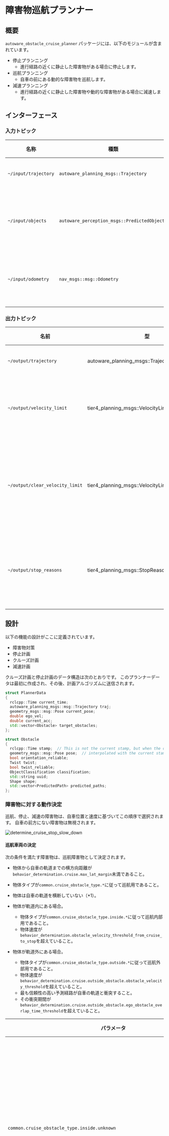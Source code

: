 # 障害物巡航プランナー

## 概要

`autoware_obstacle_cruise_planner` パッケージには、以下のモジュールが含まれています。

- 停止プランニング
  - 進行経路の近くに静止した障害物がある場合に停止します。
- 巡航プランニング
  - 自車の前にある動的な障害物を巡航します。
- 減速プランニング
  - 進行経路の近くに静止した障害物や動的な障害物がある場合に減速します。

## インターフェース

### 入力トピック

| 名称               | 種類                                       | 説明                                   |
| -------------------- | ------------------------------------------ | -------------------------------------- |
| `~/input/trajectory` | `autoware_planning_msgs::Trajectory`       | 入力軌道                                |
| `~/input/objects`    | `autoware_perception_msgs::PredictedObjects` | 動的オブジェクト                        |
| `~/input/odometry`   | `nav_msgs::msg::Odometry`                    | 自車オドメトリ                          |

### 出力トピック

| 名前                            | 型                                           | 説明                                |
| ------------------------------- | ---------------------------------------------- | -------------------------------------- |
| `~/output/trajectory`           | autoware_planning_msgs::Trajectory             | 出力軌跡                              |
| `~/output/velocity_limit`       | tier4_planning_msgs::VelocityLimit             | 巡行時の速度制限                      |
| `~/output/clear_velocity_limit` | tier4_planning_msgs::VelocityLimitClearCommand | 速度制限のクリアコマンド                  |
| `~/output/stop_reasons`         | tier4_planning_msgs::StopReasonArray           | 車両を停止させる理由                      |

## 設計

以下の機能の設計がここに定義されています。

- 障害物対策
- 停止計画
- クルーズ計画
- 減速計画

クルーズ計画と停止計画のデータ構造は次のとおりです。
このプランナーデータは最初に作成され、その後、計画アルゴリズムに送信されます。


```cpp
struct PlannerData
{
  rclcpp::Time current_time;
  autoware_planning_msgs::msg::Trajectory traj;
  geometry_msgs::msg::Pose current_pose;
  double ego_vel;
  double current_acc;
  std::vector<Obstacle> target_obstacles;
};
```


```cpp
struct Obstacle
{
  rclcpp::Time stamp;  // This is not the current stamp, but when the object was observed.
  geometry_msgs::msg::Pose pose;  // interpolated with the current stamp
  bool orientation_reliable;
  Twist twist;
  bool twist_reliable;
  ObjectClassification classification;
  std::string uuid;
  Shape shape;
  std::vector<PredictedPath> predicted_paths;
};
```

### 障害物に対する動作決定

巡航、停止、減速の障害物は、自車位置と速度に基づいてこの順序で選択されます。
自車の前方にない障害物は無視されます。

![determine_cruise_stop_slow_down](./media/determine_cruise_stop_slow_down.drawio.svg)

#### 巡航車両の決定

次の条件を満たす障害物は、巡航障害物として決定されます。

- 物体から自車の軌道までの横方向距離が`behavior_determination.cruise.max_lat_margin`未満であること。

- 物体タイプが`common.cruise_obstacle_type.*`に従って巡航用であること。
- 物体は自車の軌道を横断していない（\*1）。
- 物体が軌道内にある場合。
  - 物体タイプが`common.cruise_obstacle_type.inside.*`に従って巡航内部用であること。
  - 物体速度が`behavior_determination.obstacle_velocity_threshold_from_cruise_to_stop`を超えていること。
- 物体が軌道外にある場合。
  - 物体タイプが`common.cruise_obstacle_type.outside.*`に従って巡航外部用であること。
  - 物体速度が`behavior_determination.cruise.outside_obstacle.obstacle_velocity_threshold`を超えていること。
  - 最も信頼性の高い予測経路が自車の軌道と衝突すること。
  - その衝突期間が`behavior_determination.cruise.outside_obstacle.ego_obstacle_overlap_time_threshold`を超えていること。

| パラメータ | 型 | 説明 |
|---|---|---|
| `common.cruise_obstacle_type.inside.unknown` | bool | クルーズに対して、不明なオブジェクトを考慮するフラグ |
| `common.cruise_obstacle_type.inside.car` | bool | クルーズに対して、乗用車オブジェクトを考慮するフラグ |
| `common.cruise_obstacle_type.inside.truck` | bool | クルーズに対して、トラックオブジェクトを考慮するフラグ |
| ... | bool | ... |
| `common.cruise_obstacle_type.outside.unknown` | bool | クルーズに対して、不明なオブジェクトを考慮するフラグ |
| `common.cruise_obstacle_type.outside.car` | bool | クルーズに対して、乗用車オブジェクトを考慮するフラグ |
| `common.cruise_obstacle_type.outside.truck` | bool | クルーズに対して、トラックオブジェクトを考慮するフラグ |
| ... | bool | ... |
| `behavior_determination.cruise.max_lat_margin` | double | クルーズ障害物の最大横方向マージン |
| `behavior_determination.obstacle_velocity_threshold_from_cruise_to_stop` | double | 軌道内のクルーズ障害物の最大障害物速度 |
| `behavior_determination.cruise.outside_obstacle.obstacle_velocity_threshold` | double | 軌道外のクルーズ障害物の最大障害物速度 |
| `behavior_determination.cruise.outside_obstacle.ego_obstacle_overlap_time_threshold` | double | 自車と障害物が衝突する最大重複時間 |

##### エゴ車の車線へ割り込んでくる可能性のある車両への譲歩

他車線の車両がエゴ車の現在の車線に割り込んでくる可能性がある場合、それらの車両の後ろで譲歩（巡航）することもできます。

以下の条件を満たす障害物は、譲歩（巡航）の障害物として判断されます。

- 物体タイプが `common.cruise_obstacle_type.*` に従って巡航用であり、速度が `behavior_determination.cruise.yield.stopped_obstacle_velocity_threshold` より大きい。
- 物体がエゴ車の軌跡を横断していない（*1）。
- 移動中の障害物の前に `common.cruise_obstacle_type.*` タイプの別の停止障害物がある。
- 両方の障害物間の横方向距離（エゴ車の軌跡を基準とする）が `behavior_determination.cruise.yield.max_lat_dist_between_obstacles` 未満である。
- 移動中および停止中の障害物は両方、エゴ車の軌跡からそれぞれ横方向距離で `behavior_determination.cruise.yield.lat_distance_threshold` と `behavior_determination.cruise.yield.lat_distance_threshold` + `behavior_determination.cruise.yield.max_lat_dist_between_obstacles` 内にある。

上記の条件を満たしている場合、エゴ車は移動障害物の後ろを巡航し、停止障害物を避けるためにエゴ車の車線に割り込んでくるのを譲歩します。

#### 停止車両の特定

巡航用ではない障害物の中で、以下の条件を満たす障害物は停止用の障害物として特定されます。

- 物体タイプが `common.stop_obstacle_type.*` に従って停止用である。
- 物体からエゴ車の軌跡への横方向距離が `behavior_determination.stop.max_lat_margin` 未満である。
- エゴ車の軌跡に沿った物体速度が `behavior_determination.obstacle_velocity_threshold_from_stop_to_cruise` より小さい。
- 物体は
  - エゴ車の軌跡を横断していない（*1）
  - 速度が `behavior_determination.crossing_obstacle.obstacle_velocity_threshold` 未満
  - 衝突時刻マージンが十分に大きい（*2）。

| パラメーター                                                        | 型   | 説明                                         |
| -------------------------------------------------------------------- | ------ | -------------------------------------------- |
| `common.stop_obstacle_type.unknown`                                   | ブール | 停止時の未知の障害物として考慮するフラグ     |
| `common.stop_obstacle_type.car`                                      | ブール | 停止時の不明な障害物として考慮するフラグ     |
| `common.stop_obstacle_type.truck`                                    | ブール | 停止時の不明な障害物として考慮するフラグ     |
| ...                                                                 | ブール | ...                                         |
| `behavior_determination.stop.max_lat_margin`                          | double | 停止障害物の最大横方向マージン             |
| `behavior_determination.crossing_obstacle.obstacle_velocity_threshold` | double | 無視する最大横断障害物速度                  |
| `behavior_determination.obstacle_velocity_threshold_from_stop_to_cruise` | double | 停止時の最大障害物速度                     |

#### 減速対象車両の特定

巡航および停止の妨げにならない障害物の中で、以下条件を満たす障害物が減速対象の障害物として特定されます。

- オブジェクトタイプが `common.slow_down_obstacle_type.*` に従って減速対象である。
- オブジェクトから自車軌跡までの横方向距離が `behavior_determination.slow_down.max_lat_margin` 未満である。

| パラメータ                                       | 型     | 説明                                                   |
| ---------------------------------------------- | ------ | ------------------------------------------------------ |
| `common.slow_down_obstacle_type.unknown`        | bool   | 不明なオブジェクトを減速で考慮するフラグ                   |
| `common.slow_down_obstacle_type.car`            | bool   | 不明なオブジェクトを減速で考慮するフラグ                   |
| `common.slow_down_obstacle_type.truck`          | bool   | 不明なオブジェクトを減速で考慮するフラグ                   |
| ...                                             | bool   | ...                                                    |
| `behavior_determination.slow_down.max_lat_margin` | double | 減速障害物の最大横マージン                                |

#### メモ

##### \*1: 交差障害物

交差障害物は、自己車両の軌道に対するヨー角が `behavior_determination.crossing_obstacle.obstacle_traj_angle_threshold` より小さい物体である。

| Parameter | Type | Description |
|---|---|---|
| `behavior_determination.crossing_obstacle.obstacle_traj_angle_threshold` | double | 自車軌跡に対する障害物の最大角度。この角度を超えると障害物が軌跡を横切っていると判断する [rad] |

##### \*2: 충돌 시간 여유 부족

우리는 자차가 일정한 속도로 이동하고 장애물이 예측 경로로 이동하는 경우 충돌 영역과 그 시간을 예측합니다.
그런 다음 충돌 영역 내에 자차가 진입할 시간과 장애물이 충돌 영역 내에 진입하는 시간의 차이인 충돌 시간 여유를 계산합니다.
이 여유 시간이 `behavior_determination.stop.crossing_obstacle.collision_time_margin`보다 작으면 여유가 부족합니다.

| パラメータ                                           | タイプ | 説明                                                     |
| ------------------------------------------------- | ------ | ------------------------------------------------------- |
| `behavior_determination.stop.crossing_obstacle.collision_time_margin` | double | 自車と障害物との最大衝突時間マージン                   |

### Stop Planning

| パラメータ                              | 型     | 説明                                                                                 |
| -------------------------------------- | ------ | ------------------------------------------------------------------------------------------ |
| `common.min_strong_accel`              | double | 自車の停止に必要な最小加速度 [m/ss]                                                  |
| `common.safe_distance_margin`          | double | 障害物との安全距離 [m]                                                               |
| `common.terminal_safe_distance_margin` | double | 安全距離の範囲を超えない、障害物との最終安全距離 [m]                                |

停止計画の役割は、静止車両物体または動的/静止非車両物体と安全な距離を保つことです。

停止計画は、障害物との距離を保つために停止点を軌道に挿入するだけです。安全距離は `common.safe_distance_margin` としてパラメータ化されます。軌道の最後に停止し、停止点に障害物が存在する場合、安全距離は `terminal_safe_distance_margin` になります。

停止点を挿入すると、自車が停止点の前で停止するために必要な加速度が計算されます。加速度が `common.min_strong_accel` より小さい場合、このパッケージは緊急時の急ブレーキを想定していないため、停止計画はキャンセルされます。

### クルーズプランニング

| パラメータ                      | 型   | 説明                                          |
| ------------------------------ | ------ | --------------------------------------------- |
| `common.safe_distance_margin` | double | 定速走行時の障害物との最小距離 [m]       |

**クルーズプランニング**

クルーズプランニングの役割は、滑らかな速度遷移により動的な車両オブジェクトとの安全車間距離を維持することです。これには、先行車両の追従だけでなく、割り込み・割り出し車両への対応も含まれます。

安全車間距離は、次の方程式による責任感応型安全（RSS）に基づいて動的に計算されます。

$$
d_{rss} = v_{ego} t_{idling} + \frac{1}{2} a_{ego} t_{idling}^2 + \frac{v_{ego}^2}{2 a_{ego}} - \frac{v_{obstacle}^2}{2 a_{obstacle}},
$$

ここで、$d_{rss}$ は計算された安全車間距離、$t_{idling}$ は先行車両の減速を自己車両が検出するまでのアイドリング時間、$v_{ego}$ は自己車両の現在の速度、$v_{obstacle}$ は先行障害物の現在の速度、$a_{ego}$ は自己車両の加速度、$a_{obstacle}$ は障害物の加速度と仮定します。
これらの値は以下のとおりにパラメータ化されます。自己車両の最小加速度などの他の一般的な値は `common.param.yaml` で定義されています。

| パラメータ | タイプ | 説明 |
|---|---|---|
| `common.idling_time` | double | 前走車の減速開始を自己車両が検出するまでのアイドル時間 [s] |
| `common.min_ego_accel_for_rss` | double | RSS時の自己車両の加速度 [m/ss] |
| `common.min_object_accel_for_rss` | double | RSS時の前方の障害物の加速度 [m/ss] |

詳細な定式は以下のとおりです。

$$
\begin{align}
d_{error} & = d - d_{rss} \\
d_{normalized} & = lpf(d_{error} / d_{obstacle}) \\
d_{quad, normalized} & = sign(d_{normalized}) *d_{normalized}*d_{normalized} \\
v_{pid} & = pid(d_{quad, normalized}) \\
v_{add} & = v_{pid} > 0 ? v_{pid}* w_{acc} : v_{pid} \\
v_{target} & = max(v_{ego} + v_{add}, v_{min, cruise})
\end{align}
$$

| 変数          | 説明                             |
| ----------------- | --------------------------------------- |
| `d`               |障害物までの実際の距離             |
| `d_{rss}`         |RSSに基づく障害物までの理想的な距離 |
| `v_{min, cruise}` | `min_cruise_target_vel`                 |
| `w_{acc}`         | `output_ratio_during_accel`             |
| `lpf(val)`        | `val`にローパスフィルタを適用           |
| `pid(val)`        | `val`にPIDを適用                      |

### 減速計画

Autowareの減速計画では、障害物やその他の危険な状況を回避するために、減速または停止する経路を計画します。

**コンポーネント**

* **Planningコンポーネント:** 障害物を検出し、減速計画を計算します。
* **Executionコンポーネント:** 減速計画を実行し、車両を所定の速度まで減速します。

**アルゴリズム**

減速計画アルゴリズムは次の手順で動作します。

1. **障害物の検出:** Planningコンポーネントは、ライダーセンサーやカメラからのデータを使用して障害物を検出します。
2. **危険性の評価:** 障害物との衝突の可能性と、その重症度を評価します。
3. **最適な減速計画の計算:** 障害物との衝突を回避しながら、所定の速度まで減速するための最適な計画を計算します。
4. **減速計画の実行:** Executionコンポーネントは、ブレーキやスロットルを制御して減速計画を実行します。

**パラメータ**

減速計画アルゴリズムは、次のパラメータで構成できます。

* **最小減速距離:** 障害物との衝突を回避するために必要とされる最小減速距離
* **最大減速率:** 車両が減速できる最大減速率
* **目標速度:** 障害物との衝突を回避するために減速する目標速度

**制限事項**

減速計画アルゴリズムには次のような制限があります。

* **センサーの制限:** 障害物の検出は、ライダーセンサーやカメラの能力に依存します。
* **計算コスト:** 減速計画の計算は、大量の計算リソースを必要とする場合があります。
* **環境の動的性:** 減速計画は、周囲環境の変化を考慮しません。

**アプリケーション**

減速計画は、次のような自動運転アプリケーションに使用できます。

* **衝突回避:** 障害物との衝突を回避します。
* **渋滞への対応:** 渋滞で安全な速度を維持します。
* **停止交差点での停止:** 交差点で安全に停止します。

| パラメーター                                                         | タイプ           | 説明                                                                                                                                                                                                                                                                                                  |
| ----------------------------------------------------------------- | -------------- | ------------------------------------------------------------------------------------------------------------------------------------------------------------------------------------------------------------------------------------------------------------------------------------------------------------ |
| `slow_down.labels`                                                | vector(文字列) | 障害物のラベルに基づいた減速動作をカスタマイズするためのラベルのベクトル。各ラベルは、減速の適用時に異なる扱いを受ける障害物のタイプを表します。使用可能なラベルは次のとおりです（「default」（必須）、「unknown」、「car」、「truck」、「bus」、「trailer」、「motorcycle」、「bicycle」または「pedestrian」） |
| `slow_down.default.static.min_lat_velocity`                       | double         | 減速速度を線形に計算するための最小速度 [m]。注: 検出された障害物のラベルが `slow_down.labels` のいずれとも一致せず、障害物が静止または移動していないと見なされた場合に、このデフォルト値が使用されます                                                                  |
| `slow_down.default.static.max_lat_velocity`                       | double         | 減速速度を線形に計算するための最大速度 [m]。注: 検出された障害物のラベルが `slow_down.labels` のいずれとも一致せず、障害物が静止または移動していないと見なされた場合に、このデフォルト値が使用されます                                                                  |
| `slow_down.default.static.min_lat_margin`                         | double         | 減速速度を線形に計算するための最小横方向のマージン [m]。注: 検出された障害物のラベルが `slow_down.labels` のいずれとも一致せず、障害物が静止または移動していないと見なされた場合に、このデフォルト値が使用されます                                                            |
| `slow_down.default.static.max_lat_margin`                         | double         | 減速速度を線形に計算するための最大横方向のマージン [m]。注: 検出された障害物のラベルが `slow_down.labels` のいずれとも一致せず、障害物が静止または移動していないと見なされた場合に、このデフォルト値が使用されます                                                            |
| `slow_down.default.moving.min_lat_velocity`                       | double         | 減速速度を線形に計算するための最小速度 [m]。注: 検出された障害物のラベルが `slow_down.labels` のいずれとも一致せず、障害物が移動していると見なされた場合に、このデフォルト値が使用されます                                                                                 |
| `slow_down.default.moving.max_lat_velocity`                       | double         | 減速速度を線形に計算するための最大速度 [m]。注: 検出された障害物のラベルが `slow_down.labels` のいずれとも一致せず、障害物が移動していると見なされた場合に、このデフォルト値が使用されます                                                                                 |
| `slow_down.default.moving.min_lat_margin`                         | double         | 減速速度を線形に計算するための最小横方向のマージン [m]。注: 検出された障害物のラベルが `slow_down.labels` のいずれとも一致せず、障害物が移動していると見なされた場合に、このデフォルト値が使用されます                                                                           |
| `slow_down.default.moving.max_lat_margin`                         | double         | 減速速度を線形に計算するための最大横方向のマージン [m]。注: 検出された障害物のラベルが `slow_down.labels` のいずれとも一致せず、障害物が移動していると見なされた場合に、このデフォルト値が使用されます                                                                           |
| `(オプション) slow_down."ラベル".(static & moving).min_lat_velocity` | double         | 減速速度を線形に計算するための最小速度 [m]。注: `slow_down.labels` で指定された障害物のみを使用します。`static` と `moving` の値が必要です                                                                                                                                            |
| `(オプション) slow_down."ラベル".(static & moving).max_lat_velocity` | double         | 減速速度を線形に計算するための最大速度 [m]。注: `slow_down.labels` で指定された障害物のみを使用します。`static` と `moving` の値が必要です                                                                                                                                            |
| `(オプション) slow_down."ラベル".(static & moving).min_lat_margin`   | double         | 減速速度を線形に計算するための最小横方向のマージン [m]。注: `slow_down.labels` で指定された障害物のみを使用します。`static` と `moving` の値が必要です                                                                                                                                      |
| `(オプション) slow_down."ラベル".(static & moving).max_lat_margin`   | double         | 減速速度を線形に計算するための最大横方向のマージン [m]。注: `slow_down.labels` で指定された障害物のみを使用します。`static` と `moving` の値が必要です                                                                                                                                      |

減速プランニングの役割は、障害物に近い軌跡のポイントに減速速度を挿入することです。障害物の種類（「slow_down.labels」を参照）に応じてパラメーターをカスタマイズすることができ、障害物が歩行者、自転車、車などであるかによって減速の動作を調整できます。各障害物タイプには「static」と「moving」のパラメーターセットがあり、障害物タイプとその動きに合わせて自己車両の減速レスポンスをカスタマイズできます。障害物が移動していると判断された場合、対応する「moving」パラメーターセットを使用して車両の減速を計算しますが、そうでない場合は「static」パラメーターを使用します。静的な「static」と移動中の「moving」の分離は、たとえば、視界を遮る可能性のある停止車両や、突然ドアを開ける可能性のある停止車両を追い越すときに大幅に減速するなど、自己車両の減速動作をカスタマイズするのに役立ちます。

障害物の合計速度が「moving_object_speed_threshold」パラメーター未満の場合、障害物は「static」に分類されます。さらに、ヒステリシスに基づくアプローチを使用してチャタリングを回避します。これには、「moving_object_hysteresis_range」パラメーター範囲および障害物の前の状態（「moving」または「static」）を使用して、障害物が移動しているかどうかを判断します。言い換えれば、障害物が以前に「static」として分類されていた場合、合計速度が「moving_object_speed_threshold」+「moving_object_hysteresis_range」より大きくならない限り、その分類は「moving」に変更されません。同様に、以前に「moving」として分類された障害物は、速度が「moving_object_speed_threshold」-「moving_object_hysteresis_range」より低くならない限り「static」に変更されません。

自己の軌跡に対する障害物上で自己の位置に最も近い点が計算されます。次に、減速速度は次のようにポイントと軌跡間の距離との線形補間によって計算されます。

![slow_down_velocity_calculation](./media/slow_down_velocity_calculation.svg)

| 変数   | 説明                                               |
| ---------- | ------------------------------------------------------ |
| `v_{out}`  | 減速の計算速度                                       |
| `v_{min}`  | `slow_down.min_lat_velocity`                            |
| `v_{max}`  | `slow_down.max_lat_velocity`                            |
| `l_{min}`  | `slow_down.min_lat_margin`                              |
| `l_{max}`  | `slow_down.max_lat_margin`                              |
| `l'_{max}` | `behavior_determination.slow_down.max_lat_margin` |

計算された速度は、障害物が「behavior_determination.slow_down.max_lat_margin」のある領域内にある軌跡に挿入されます。

![slow_down_planning](./media/slow_down_planning.drawio.svg)

## 実装

### フローチャート

連続的な機能は、以下のように「autoware_obstacle_cruise_planner」で構成されます。

停止およびクルーズプランニング用のさまざまなアルゴリズムが実装され、ユースケースに応じてそのうちの1つが指定されます。
コアアルゴリズム実装「generateTrajectory」は、指定されたアルゴリズムに依存します。


```plantuml
@startuml
title onTrajectory
start

group convertToObstacles
  :check obstacle's label;
  :check obstacle is in front of ego;
  :check obstacle's lateral deviation to trajectory;
  :create obstacle instance;
end group

group determineEgoBehaviorAgainstObstacles
  :resampleExtendedTrajectory;
  group for each obstacle
    :createCruiseObstacle;
    :createStopObstacle;
    :createSlowDownObstacle;
  end group
  :update previous obstacles;
end group

:createPlannerData;

:generateStopTrajectory;

:generateCruiseTrajectory;

:generateSlowDownTrajectory;

:publish trajectory;

:publishDebugData;

:publish and print calculation time;

stop
@enduml
```

### クルーズプランナ用のアルゴリズム選択

現在は、PIDベースのプランナのみがサポートされています。
各プランナについては以下で説明します。

| パラメータ                | タイプ   | 説明                                          |
| ------------------------ | ------ | ------------------------------------------------- |
| `common.planning_method` | string | CruiseとStop計画アルゴリズム。「pid_base」から選択 |

### PIDベースプランナ

#### 停止プランニング

`pid_based_planner`名前空間で、

| パラメーター | タイプ | 説明 |
|---|---|---|
| `obstacle_velocity_threshold_from_cruise_to_stop` | double | 定速走行から停止へと移行する際の障害物速度閾値 [m/s] |

停止プランニングでは、障害物を1つだけ対象にします。

対象となる障害物候補から、速度が `obstacle_velocity_threshold_from_cruise_to_stop` 未満で、軌道上で自車に最も近い障害物を選択します。自車と障害物の間隔を `common.safe_distance_margin` 分確保した停止地点が挿入されます。

停止プランニングの設計で説明したように、強い加速度を必要とする停止プランニング（`common.min_strong_accel` 未満）はキャンセルされますのでご注意ください。

#### クルーズプランニング

`pid_based_planner` 名前空間では、

| パラメータ                   | 型   | 説明                                                                                                |
| --------------------------- | ------ | -------------------------------------------------------------------------------------------------------- |
| `kp`                        | double | PID制御のPゲイン [-]                                                                                     |
| `ki`                        | double | PID制御のIゲイン [-]                                                                                     |
| `kd`                        | double | PID制御のDゲイン [-]                                                                                     |
| `output_ratio_during_accel` | double | 加速時に、先行車両を追従するために、出力速度にこの係数を乗算します。 [-]                               |
| `vel_to_acc_weight`         | double | 目標加速度は目標速度 \* `vel_to_acc_weight` です。 [-]                                                   |
| `min_cruise_target_vel`     | double | 定速走行中の最低目標速度 [m/s]                                                                      |

安全距離を確保するために、目標速度と加速度が計算され、外部速度制限として速度平滑化パッケージ (`motion_velocity_smoother` が初期値) に送信されます。
目標速度と加速度はそれぞれ、基準安全距離と実際の距離の誤差に従って PID コントローラで計算されます。

### 最適化ベース計画

作成中

## マイナー関数

### 挙動モジュールの停止ポイントの優先順位

横断歩道で歩行している歩行者に対して停止する場合、挙動モジュールは横断歩道の前に軌道に 0 速度を挿入します。
`autoware_obstacle_cruise_planner` の停止計画も機能しますが、`autoware_obstacle_cruise_planner` で定義された安全距離が挙動モジュールの安全距離よりも長くなる可能性があるため、エゴは挙動モジュールの停止ポイントに到達しない場合があります。
挙動モジュールと `autoware_obstacle_cruise_planner` 間の停止ポイントの非整合を解決するために、`common.min_behavior_stop_margin` が定義されています。
先に説明した横断歩道の場合は、`autoware_obstacle_cruise_planner` は、エゴと障害物の間に少なくとも `common.min_behavior_stop_margin` の距離で停止ポイントを挿入します。

| パラメータ                         | 型   | 説明                                                            |
| --------------------------------- | ------ | ---------------------------------------------------------------------- |
| `common.min_behavior_stop_margin` | 数値 | ビヘイビアモジュールが有効な状態で停止した場合の最小停止マージン [m] |

### ターゲット障害物内の最も近い停止障害物を保持する機能

ターゲット障害物内の最も近い停止障害物を保持するために、`checkConsistency` 関数において、その障害物がターゲット障害物から消去されたかどうかを確認します。

前回の最も近い停止障害物がリストから削除された場合、`stop_obstacle_hold_time_threshold` 秒間リスト内に保持します。

新しい停止障害物が現れて以前の最も近い障害物がリストから削除された場合、その障害物をターゲット障害物に再び追加しないことに注意してください。

| パラメータ                                                | タイプ   | 説明                                          |
| ------------------------------------------------------------ | ------ | ------------------------------------------------ |
| `behavior_determination.stop_obstacle_hold_time_threshold` | double | 最近接停止障害物を保持する最大時間 [s] |

## デバッグ方法

デバッグ方法は[こちら](docs/debug.md)を参照のこと。

## 既知の制限事項

- 共通
  - 障害物の位置や速度推定に遅れがあると、自車が減速を維持しながら前方の車両に接近することがあります。
  - 現在の実装では静的・動的障害物の予測オブジェクトのメッセージのみを使用し、ポイントクラウドは使用しません。したがって、オブジェクト認識が失われると、自車は消失した障害物に対処できません。
  - 現在、障害物の車線変更の予測パスでは障害物クルーズプランナーの精度を確保できません。したがって、`rough_detection_area`は小さい値に設定します。
- PIDベースプランナー
  - アルゴリズムは、自車が指定された目標速度を実現するかどうかが、速度スムージングパッケージ（既定では`motion_velocity_smoother`）に大きく依存します。速度スムージングパッケージを更新した場合は、車両の挙動を可能な限り注意してください。

